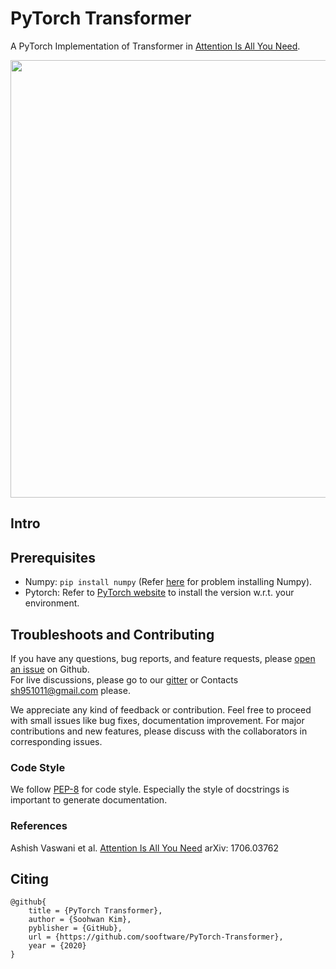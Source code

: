 # PyTorch Transformer
  
A PyTorch Implementation of Transformer in [Attention Is All You Need](https://arxiv.org/abs/1706.03762).  
  
<img src="https://tutorials.pytorch.kr/_images/transformer_architecture.jpg" height=700>  
  
## Intro
  
## Prerequisites
  
* Numpy: `pip install numpy` (Refer [here](https://github.com/numpy/numpy) for problem installing Numpy).
* Pytorch: Refer to [PyTorch website](http://pytorch.org/) to install the version w.r.t. your environment.   
  
## Troubleshoots and Contributing
If you have any questions, bug reports, and feature requests, please [open an issue](https://github.com/sooftware/End-to-end-Speech-Recognition/issues) on Github.   
For live discussions, please go to our [gitter](https://gitter.im/Korean-Speech-Recognition/community) or Contacts sh951011@gmail.com please.
  
We appreciate any kind of feedback or contribution.  Feel free to proceed with small issues like bug fixes, documentation improvement.  For major contributions and new features, please discuss with the collaborators in corresponding issues.  

### Code Style
We follow [PEP-8](https://www.python.org/dev/peps/pep-0008/) for code style. Especially the style of docstrings is important to generate documentation.  
    
### References
  
Ashish Vaswani et al. [Attention Is All You Need](https://arxiv.org/abs/1706.03762) arXiv: 1706.03762     
  
## Citing
  
```
@github{
    title = {PyTorch Transformer},
    author = {Soohwan Kim},
    pyblisher = {GitHub},
    url = {https://github.com/sooftware/PyTorch-Transformer},
    year = {2020}
}
```
